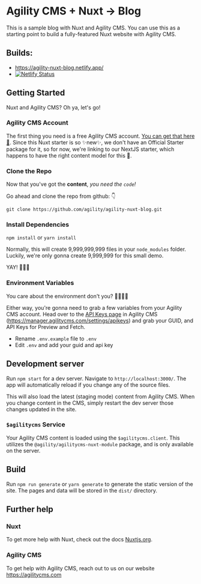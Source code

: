 # Agility CMS + Nuxt -> Blog
This is a sample blog with Nuxt and Agility CMS.  You can use this as a starting point to build a fully-featured Nuxt website with Agility CMS.

## Builds:

-  https://agility-nuxt-blog.netlify.app/
  - [![Netlify Status](https://api.netlify.com/api/v1/badges/15e7f60a-2e09-4087-a85a-c2413c14a092/deploy-status)](https://app.netlify.com/sites/agility-nuxt-blog/deploys)

## Getting Started
Nuxt and Agility CMS? Oh ya, let's go!

### Agility CMS Account
The first thing you need is a free Agility CMS account. [You can get that here 👋](https://manager.agilitycms.com/org/subscriptions/instance-setup?template=blog-with-nextjs&plan=agility-free).
Since this Nuxt starter is so ✨new✨, we don't have an Official Starter package for it, so for now, we're linking to our NextJS starter, which happens to have the right content model for this 🧐.

### Clone the Repo

Now that you've got the **content**, *you need the `code`!*

Go ahead and clone the repo from github: 👇
```shell
git clone https://github.com/agility/agility-nuxt-blog.git
```

### Install Dependencies

`npm install` or `yarn install`

Normally, this will create 9,999,999,999 files in your `node_modules` folder.  Luckily, we're only gonna create 9,999,999 for this small demo.

 YAY! 👏👏👏


### Environment Variables
You care about the environment don't you? 🌲🌳🌴🎋

Either way, you're gonna need to grab a few variables from your Agility CMS account.  Head over to the [API Keys page](https://manager.agilitycms.com/settings/apikeys) in Agility CMS (https://manager.agilitycms.com/settings/apikeys) and grab your GUID, and API Keys for Preview and Fetch.

- Rename `.env.example` file to `.env`
- Edit `.env` and add your guid and api key

## Development server

Run `npm start` for a dev server. Navigate to `http://localhost:3000/`. The app will automatically reload if you change any of the source files.

This will also load the latest (staging mode) content from Agility CMS.  When you change content in the CMS, simply restart the dev server those changes updated in the site.

### `$agilitycms` Service
Your Agility CMS content is loaded using the `$agilitycms.client`.  This utilizes the `@agility/agilitycms-nuxt-module` package, and is only available on the server.

## Build

Run `npm run generate` or `yarn generate` to generate the static version of the site. The pages and data will be stored in the `dist/` directory.

## Further help

### Nuxt
To get more help with Nuxt, check out the docs [Nuxtjs.org](https://nuxtjs.org/).

### Agility CMS
To get help with Agility CMS, reach out to us on our website https://agilitycms.com
